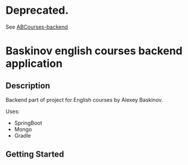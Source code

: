 # Deprecated.
See [ABCourses-backend](https://github.com/nektoDev/abcourses-backend)


# Baskinov english courses backend application

## Description
Backend part of project for English courses by Alexey Baskinov.

Uses:
- SpringBoot
- Mongo
- Gradle

## Getting Started
